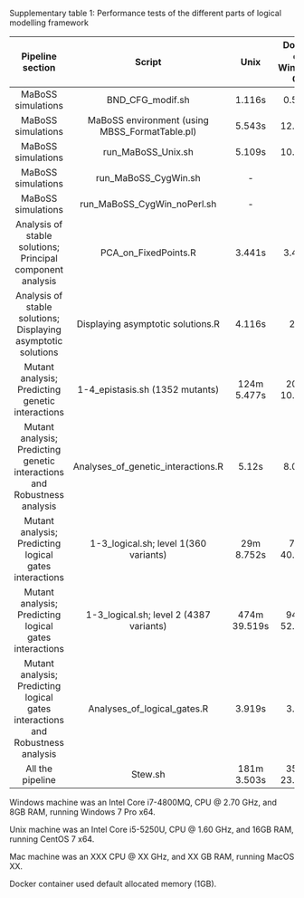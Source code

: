 Supplementary table 1: Performance tests of the different parts of logical modelling framework

| Pipeline section | Script | Unix | Docker on Windows OS | Docker on Mac OS | Cygwin on Windows OS |
|:------------------------------------------------------------------------------:|:----------------------------------------------:|:------------:|:--------------------:|:----------------:|:--------------------:|
| MaBoSS simulations | BND\_CFG\_modif.sh | 1.116s | 0.545s | TBA | 4.818s |
| MaBoSS simulations | MaBoSS environment (using MBSS\_FormatTable.pl) | 5.543s | 12.024s | 1.233s | 14.206s |
| MaBoSS simulations | run\_MaBoSS\_Unix.sh | 5.109s | 10.876s | TBA | - |
| MaBoSS simulations | run\_MaBoSS\_CygWin.sh | - | - | - | 14.375s |
| MaBoSS simulations | run\_MaBoSS\_CygWin\_noPerl.sh | - | - | - | 15.092s |
| Analysis of stable solutions; Principal component analysis | PCA\_on\_FixedPoints.R | 3.441s | 3.481s | 3.607s | 9s |
| Analysis of stable solutions; Displaying asymptotic solutions | Displaying asymptotic solutions.R | 4.116s | 2.5s | 2.404s | 4.506s |
| Mutant analysis; Predicting genetic interactions | 1-4\_epistasis.sh (1352 mutants) | 124m 5.477s | 201m 10.858s | TBA | 414m 20.224s |
| Mutant analysis; Predicting genetic interactions and Robustness analysis | Analyses\_of\_genetic\_interactions.R | 5.12s | 8.041s | TBA | 4.326s |
| Mutant analysis; Predicting logical gates interactions | 1-3\_logical.sh; level 1(360 variants) | 29m 8.752s | 77m 40.512s | TBA | 85m 3.215s |
| Mutant analysis; Predicting logical gates interactions | 1-3\_logical.sh; level 2 (4387 variants) | 474m 39.519s | 944m 52.755s | TBA | 1052m 6.628s |
| Mutant analysis; Predicting logical gates interactions and Robustness analysis | Analyses\_of\_logical\_gates.R | 3.919s | 3.13s | TBA | 4.761s |
| All the pipeline | Stew.sh | 181m 3.503s | 351m 23.514s | TBA | - |


Windows machine was an Intel Core i7-4800MQ, CPU @ 2.70 GHz, and 8GB RAM, running Windows 7 Pro x64.

Unix machine was an Intel Core i5-5250U, CPU @ 1.60 GHz, and 16GB RAM, running CentOS 7 x64.

Mac machine was an XXX CPU @ XX GHz, and XX GB RAM, running MacOS XX.

Docker container used default allocated memory (1GB).

